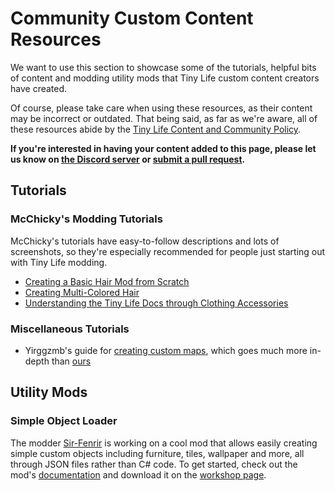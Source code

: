 # Community Custom Content Resources
We want to use this section to showcase some of the tutorials, helpful bits of content and modding utility mods that Tiny Life custom content creators have created.

Of course, please take care when using these resources, as their content may be incorrect or outdated. That being said, as far as we're aware, all of these resources abide by the [Tiny Life Content and Community Policy](https://docs.tinylifegame.com/articles/content_policy.html).

**If you're interested in having your content added to this page, please let us know on [the Discord server](https://link.tinylifegame.com/discordweb) or [submit a pull request](https://github.com/Ellpeck/TinyLifeWeb/blob/main/docs/articles/community_resources.md).**

## Tutorials
### McChicky's Modding Tutorials
McChicky's tutorials have easy-to-follow descriptions and lots of screenshots, so they're especially recommended for people just starting out with Tiny Life modding.
- [Creating a Basic Hair Mod from Scratch](https://docs.google.com/document/d/e/2PACX-1vShsxqDFy4TqvOG_eq5kpD5gnMvCJ4to0CdC_PnFHjfPTdVJIDMPbdsqVqI-hPHuMeYXMQitesvSbQ7/pub)
- [Creating Multi-Colored Hair](https://docs.google.com/document/d/e/2PACX-1vRKkXlBlPozVQHQBdkihDJZLxwKQHyiHYJxXDjV05Q70ietByleY6DipTgfG0jaYftxSD92JeoPmDoj/pub)
- [Understanding the Tiny Life Docs through Clothing Accessories](https://docs.google.com/document/d/e/2PACX-1vTQRMeR2eNb74xLGVZk_2JkFC_WhhchmopujRBUVHrU8GZCGYUltfML9-neQVnmaKuv4Co_souSH6Ve/pub)

### Miscellaneous Tutorials
- Yirggzmb's guide for [creating custom maps](https://yirggzmb.github.io/tinylife/mapcreation.html), which goes much more in-depth than [ours](custom_maps.md)

## Utility Mods
### Simple Object Loader
The modder [Sir-Fenrir](https://github.com/Sir-Fenrir) is working on a cool mod that allows easily creating simple custom objects including furniture, tiles, wallpaper and more, all through JSON files rather than C# code. To get started, check out the mod's [documentation](https://github.com/Sir-Fenrir/simple-object-loader/blob/main/README.md) and download it on the [workshop page](https://steamcommunity.com/sharedfiles/filedetails/?id=3117181034).
